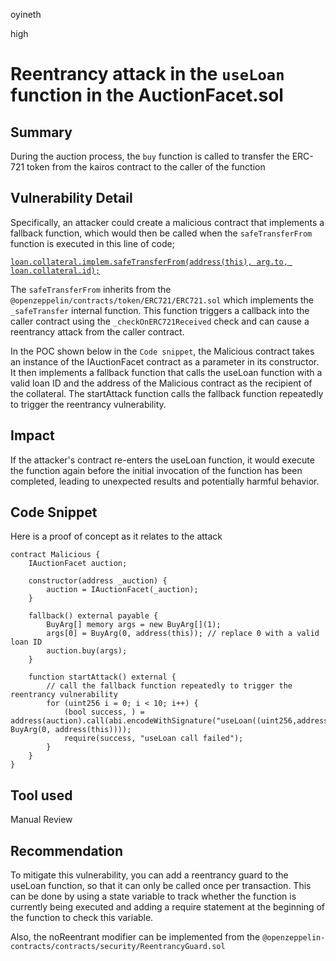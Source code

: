 oyineth

high

# Reentrancy attack in the `useLoan` function in the AuctionFacet.sol

## Summary
During the auction process, the `buy` function is called to transfer the ERC-721 token from the kairos contract to the caller of the function

## Vulnerability Detail

Specifically, an attacker could create a malicious contract that implements a fallback function, which would then be called when the `safeTransferFrom` function is executed in this line of code;

[`loan.collateral.implem.safeTransferFrom(address(this), arg.to, loan.collateral.id);`](https://github.com/sherlock-audit/2023-02-kairos/blob/main/kairos-contracts/src/AuctionFacet.sol#L70)

The `safeTransferFrom` inherits from the `@openzeppelin/contracts/token/ERC721/ERC721.sol` which implements the `_safeTransfer` internal function. This function triggers a callback into the caller contract using the `_checkOnERC721Received` check and can cause a reentrancy attack from the caller contract.

In the POC shown below in the `Code snippet`, the Malicious contract takes an instance of the IAuctionFacet contract as a parameter in its constructor. It then implements a fallback function that calls the useLoan function with a valid loan ID and the address of the Malicious contract as the recipient of the collateral. The startAttack function calls the fallback function repeatedly to trigger the reentrancy vulnerability.


## Impact
If the attacker's contract re-enters the useLoan function, it would execute the function again before the initial invocation of the function has been completed, leading to unexpected results and potentially harmful behavior.

## Code Snippet
Here is a proof of concept as it relates to the attack

```solidity
contract Malicious {
    IAuctionFacet auction;

    constructor(address _auction) {
        auction = IAuctionFacet(_auction);
    }

    fallback() external payable {
        BuyArg[] memory args = new BuyArg[](1);
        args[0] = BuyArg(0, address(this)); // replace 0 with a valid loan ID
        auction.buy(args);
    }

    function startAttack() external {
        // call the fallback function repeatedly to trigger the reentrancy vulnerability
        for (uint256 i = 0; i < 10; i++) {
            (bool success, ) = address(auction).call(abi.encodeWithSignature("useLoan((uint256,address))", BuyArg(0, address(this))));
            require(success, "useLoan call failed");
        }
    }
}
```


## Tool used
Manual Review

## Recommendation
To mitigate this vulnerability, you can add a reentrancy guard to the useLoan function, so that it can only be called once per transaction. This can be done by using a state variable to track whether the function is currently being executed and adding a require statement at the beginning of the function to check this variable.

Also, the noReentrant modifier can be implemented from the `@openzeppelin-contracts/contracts/security/ReentrancyGuard.sol`
